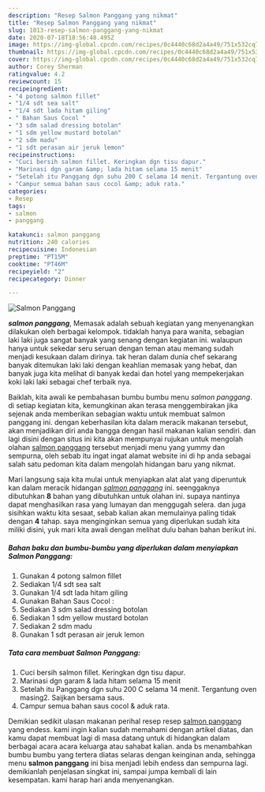 ```yaml
---
description: "Resep Salmon Panggang yang nikmat"
title: "Resep Salmon Panggang yang nikmat"
slug: 1013-resep-salmon-panggang-yang-nikmat
date: 2020-07-18T18:56:48.495Z
image: https://img-global.cpcdn.com/recipes/0c4440c68d2a4a49/751x532cq70/salmon-panggang-foto-resep-utama.jpg
thumbnail: https://img-global.cpcdn.com/recipes/0c4440c68d2a4a49/751x532cq70/salmon-panggang-foto-resep-utama.jpg
cover: https://img-global.cpcdn.com/recipes/0c4440c68d2a4a49/751x532cq70/salmon-panggang-foto-resep-utama.jpg
author: Corey Sherman
ratingvalue: 4.2
reviewcount: 15
recipeingredient:
- "4 potong salmon fillet"
- "1/4 sdt sea salt"
- "1/4 sdt lada hitam giling"
- " Bahan Saus Cocol "
- "3 sdm salad dressing botolan"
- "1 sdm yellow mustard botolan"
- "2 sdm madu"
- "1 sdt perasan air jeruk lemon"
recipeinstructions:
- "Cuci bersih salmon fillet. Keringkan dgn tisu dapur."
- "Marinasi dgn garam &amp; lada hitam selama 15 menit"
- "Setelah itu Panggang dgn suhu 200 C selama 14 menit. Tergantung oven masing2. Saijkan bersama saus."
- "Campur semua bahan saus cocol &amp; aduk rata."
categories:
- Resep
tags:
- salmon
- panggang

katakunci: salmon panggang 
nutrition: 240 calories
recipecuisine: Indonesian
preptime: "PT15M"
cooktime: "PT46M"
recipeyield: "2"
recipecategory: Dinner

---
```



![Salmon Panggang](https://img-global.cpcdn.com/recipes/0c4440c68d2a4a49/751x532cq70/salmon-panggang-foto-resep-utama.jpg)

<b><i>salmon panggang</i></b>, Memasak adalah sebuah kegiatan yang menyenangkan dilakukan oleh berbagai kelompok. tidaklah hanya para wanita, sebagian laki laki juga sangat banyak yang senang dengan kegiatan ini. walaupun hanya untuk sekedar seru seruan dengan teman atau memang sudah menjadi kesukaan dalam dirinya. tak heran dalam dunia chef sekarang banyak ditemukan laki laki dengan keahlian memasak yang hebat, dan banyak juga kita melihat di banyak kedai dan hotel yang mempekerjakan koki laki laki sebagai chef terbaik nya.

Baiklah, kita awali ke pembahasan bumbu bumbu menu <i>salmon panggang</i>. di setiap kegiatan kita, kemungkinan akan terasa menggembirakan jika sejenak anda memberikan sebagian waktu untuk membuat salmon panggang ini. dengan keberhasilan kita dalam meracik makanan tersebut, akan menjadikan diri anda bangga dengan hasil makanan kalian sendiri. dan lagi disini dengan situs ini kita akan mempunyai rujukan untuk mengolah olahan <u>salmon panggang</u> tersebut menjadi menu yang yummy dan sempurna, oleh sebab itu ingat ingat alamat website ini di hp anda sebagai salah satu pedoman kita dalam mengolah hidangan baru yang nikmat.




Mari langsung saja kita mulai untuk menyiapkan alat alat yang diperuntuk kan dalam meracik hidangan <u><i>salmon panggang</i></u> ini. seenggaknya dibutuhkan <b>8</b> bahan yang dibutuhkan untuk olahan ini. supaya nantinya dapat menghasilkan rasa yang lumayan dan menggugah selera. dan juga sisihkan waktu kita sesaat, sebab kalian akan memulainya paling tidak dengan <b>4</b> tahap. saya menginginkan semua yang diperlukan sudah kita miliki disini, yuk mari kita awali dengan melihat dulu bahan bahan berikut ini.

<!--inarticleads1-->

##### Bahan baku dan bumbu-bumbu yang diperlukan dalam menyiapkan Salmon Panggang:

1. Gunakan 4 potong salmon fillet
1. Sediakan 1/4 sdt sea salt
1. Gunakan 1/4 sdt lada hitam giling
1. Gunakan  Bahan Saus Cocol :
1. Sediakan 3 sdm salad dressing botolan
1. Sediakan 1 sdm yellow mustard botolan
1. Sediakan 2 sdm madu
1. Gunakan 1 sdt perasan air jeruk lemon




<!--inarticleads2-->

##### Tata cara membuat Salmon Panggang:

1. Cuci bersih salmon fillet. Keringkan dgn tisu dapur.
1. Marinasi dgn garam &amp; lada hitam selama 15 menit
1. Setelah itu Panggang dgn suhu 200 C selama 14 menit. Tergantung oven masing2. Saijkan bersama saus.
1. Campur semua bahan saus cocol &amp; aduk rata.




Demikian sedikit ulasan makanan perihal resep resep <u>salmon panggang</u> yang endess. kami ingin kalian sudah memahami dengan artikel diatas, dan kamu dapat membuat lagi di masa datang untuk di hidangkan dalam berbagai acara acara keluarga atau sahabat kalian. anda bs menambahkan bumbu bumbu yang tertera diatas selaras dengan keinginan anda, sehingga menu <b>salmon panggang</b> ini bisa menjadi lebih endess dan sempurna lagi. demikianlah penjelasan singkat ini, sampai jumpa kembali di lain kesempatan. kami harap hari anda menyenangkan.
